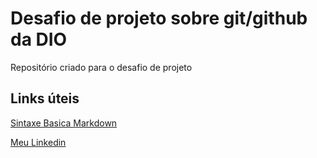# Desafio de projeto sobre git/github da DIO
Repositório criado para o desafio de projeto

## Links úteis
[Sintaxe Basica Markdown](https://www.markdownguide.org/basic-syntax/)

[Meu Linkedin](https://www.linkedin.com/in/douglas-brand%C3%A3o-miranda-827700122)
